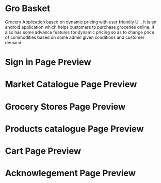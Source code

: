# Gro Basket
Grocery Application based on dynamic pricing with user friendly UI .
It is an android application which helps customers to purchase groceries online. It also has some advance features for dynamic pricing so as to change price of commodities based on some admin given conditions and customer demand.

# Sign in Page Preview 
# Market Catalogue Page Preview 
# Grocery Stores Page Preview 
# Products catalogue Page Preview 
# Cart Page Preview 
# Acknowlegement Page Preview 


